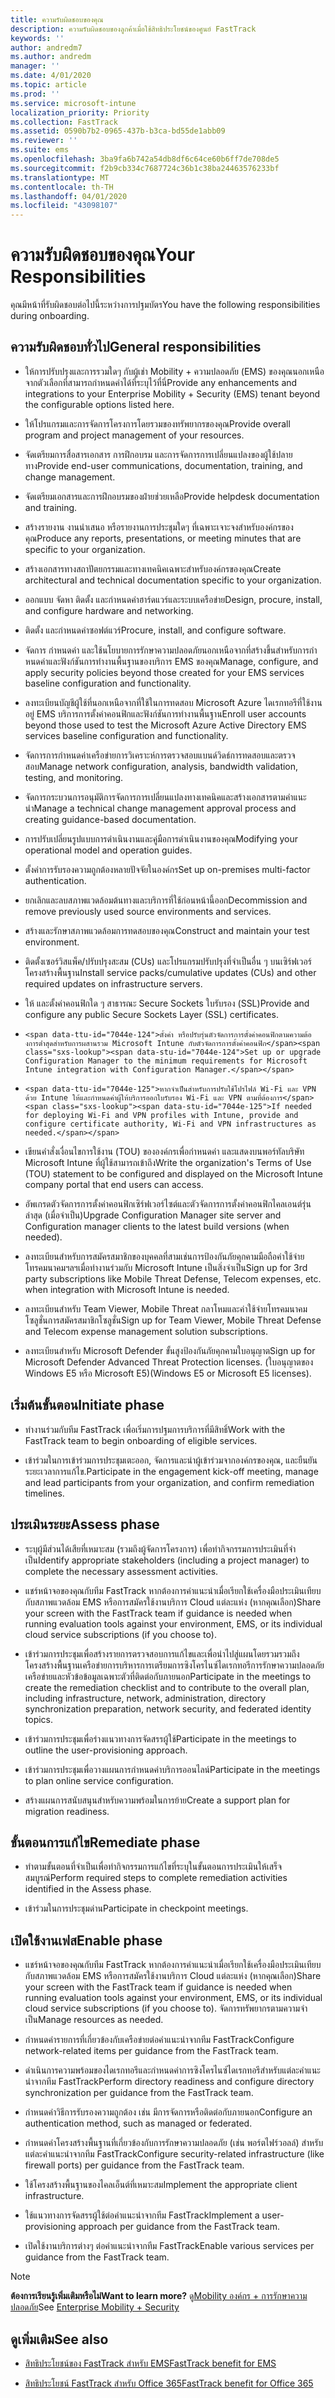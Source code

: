 ```yaml
---
title: ความรับผิดชอบของคุณ
description: ความรับผิดชอบของลูกค้าเมื่อใช้สิทธิประโยชน์ของศูนย์ FastTrack
keywords: ''
author: andredm7
ms.author: andredm
manager: ''
ms.date: 4/01/2020
ms.topic: article
ms.prod: ''
ms.service: microsoft-intune
localization_priority: Priority
ms.collection: FastTrack
ms.assetid: 0590b7b2-0965-437b-b3ca-bd55de1abb09
ms.reviewer: ''
ms.suite: ems
ms.openlocfilehash: 3ba9fa6b742a54db8df6c64ce60b6ff7de708de5
ms.sourcegitcommit: f2b9cb334c7687724c36b1c38ba24463576233bf
ms.translationtype: MT
ms.contentlocale: th-TH
ms.lasthandoff: 04/01/2020
ms.locfileid: "43098107"
---
```

# <a name="your-responsibilities"></a><span data-ttu-id="7044e-103">ความรับผิดชอบของคุณ</span><span class="sxs-lookup"><span data-stu-id="7044e-103">Your Responsibilities</span></span>

<span data-ttu-id="7044e-104">คุณมีหน้าที่รับผิดชอบต่อไปนี้ระหว่างการปฐมบัตร</span><span class="sxs-lookup"><span data-stu-id="7044e-104">You have the following responsibilities during onboarding.</span></span>

## <a name="general-responsibilities"></a><span data-ttu-id="7044e-105">ความรับผิดชอบทั่วไป</span><span class="sxs-lookup"><span data-stu-id="7044e-105">General responsibilities</span></span>

-   <span data-ttu-id="7044e-106">ให้การปรับปรุงและการรวมใดๆ กับผู้เช่า Mobility + ความปลอดภัย (EMS) ของคุณนอกเหนือจากตัวเลือกที่สามารถกําหนดค่าได้ที่ระบุไว้ที่นี่</span><span class="sxs-lookup"><span data-stu-id="7044e-106">Provide any enhancements and integrations to your Enterprise Mobility + Security (EMS) tenant beyond the configurable options listed here.</span></span>

-   <span data-ttu-id="7044e-107">ให้โปรแกรมและการจัดการโครงการโดยรวมของทรัพยากรของคุณ</span><span class="sxs-lookup"><span data-stu-id="7044e-107">Provide overall program and project management of your resources.</span></span>

-   <span data-ttu-id="7044e-108">จัดเตรียมการสื่อสารเอกสาร การฝึกอบรม และการจัดการการเปลี่ยนแปลงของผู้ใช้ปลายทาง</span><span class="sxs-lookup"><span data-stu-id="7044e-108">Provide end-user communications, documentation, training, and change management.</span></span>

-   <span data-ttu-id="7044e-109">จัดเตรียมเอกสารและการฝึกอบรมของฝ่ายช่วยเหลือ</span><span class="sxs-lookup"><span data-stu-id="7044e-109">Provide helpdesk documentation and training.</span></span>

-   <span data-ttu-id="7044e-110">สร้างรายงาน งานนําเสนอ หรือรายงานการประชุมใดๆ ที่เฉพาะเจาะจงสําหรับองค์กรของคุณ</span><span class="sxs-lookup"><span data-stu-id="7044e-110">Produce any reports, presentations, or meeting minutes that are specific to your organization.</span></span>

-   <span data-ttu-id="7044e-111">สร้างเอกสารทางสถาปัตยกรรมและทางเทคนิคเฉพาะสําหรับองค์กรของคุณ</span><span class="sxs-lookup"><span data-stu-id="7044e-111">Create architectural and technical documentation specific to your organization.</span></span>

-   <span data-ttu-id="7044e-112">ออกแบบ จัดหา ติดตั้ง และกําหนดค่าฮาร์ดแวร์และระบบเครือข่าย</span><span class="sxs-lookup"><span data-stu-id="7044e-112">Design, procure, install, and configure hardware and networking.</span></span>

-   <span data-ttu-id="7044e-113">ติดตั้ง และกําหนดค่าซอฟต์แวร์</span><span class="sxs-lookup"><span data-stu-id="7044e-113">Procure, install, and configure software.</span></span>

-   <span data-ttu-id="7044e-114">จัดการ กําหนดค่า และใช้นโยบายการรักษาความปลอดภัยนอกเหนือจากที่สร้างขึ้นสําหรับการกําหนดค่าและฟังก์ชันการทํางานพื้นฐานของบริการ EMS ของคุณ</span><span class="sxs-lookup"><span data-stu-id="7044e-114">Manage, configure, and apply security policies beyond those created for your EMS services baseline configuration and functionality.</span></span>

-   <span data-ttu-id="7044e-115">ลงทะเบียนบัญชีผู้ใช้ที่นอกเหนือจากที่ใช้ในการทดสอบ Microsoft Azure ไดเรกทอรีที่ใช้งานอยู่ EMS บริการการตั้งค่าคอนฟิกและฟังก์ชันการทํางานพื้นฐาน</span><span class="sxs-lookup"><span data-stu-id="7044e-115">Enroll user accounts beyond those used to test the Microsoft Azure Active Directory EMS services baseline configuration and functionality.</span></span>

-   <span data-ttu-id="7044e-116">จัดการการกําหนดค่าเครือข่ายการวิเคราะห์การตรวจสอบแบนด์วิดธ์การทดสอบและตรวจสอบ</span><span class="sxs-lookup"><span data-stu-id="7044e-116">Manage network configuration, analysis, bandwidth validation, testing, and monitoring.</span></span>

-   <span data-ttu-id="7044e-117">จัดการกระบวนการอนุมัติการจัดการการเปลี่ยนแปลงทางเทคนิคและสร้างเอกสารตามคําแนะนํา</span><span class="sxs-lookup"><span data-stu-id="7044e-117">Manage a technical change management approval process and creating guidance-based documentation.</span></span>

-   <span data-ttu-id="7044e-118">การปรับเปลี่ยนรูปแบบการดําเนินงานและคู่มือการดําเนินงานของคุณ</span><span class="sxs-lookup"><span data-stu-id="7044e-118">Modifying your operational model and operation guides.</span></span>

-   <span data-ttu-id="7044e-119">ตั้งค่าการรับรองความถูกต้องหลายปัจจัยในองค์กร</span><span class="sxs-lookup"><span data-stu-id="7044e-119">Set up on-premises multi-factor authentication.</span></span>

-   <span data-ttu-id="7044e-120">ยกเลิกและลบสภาพแวดล้อมต้นทางและบริการที่ใช้ก่อนหน้านี้ออก</span><span class="sxs-lookup"><span data-stu-id="7044e-120">Decommission and remove previously used source environments and services.</span></span>

-   <span data-ttu-id="7044e-121">สร้างและรักษาสภาพแวดล้อมการทดสอบของคุณ</span><span class="sxs-lookup"><span data-stu-id="7044e-121">Construct and maintain your test environment.</span></span>

-   <span data-ttu-id="7044e-122">ติดตั้งเซอร์วิสแพ็ค/ปรับปรุงสะสม (CUs) และโปรแกรมปรับปรุงที่จําเป็นอื่น ๆ บนเซิร์ฟเวอร์โครงสร้างพื้นฐาน</span><span class="sxs-lookup"><span data-stu-id="7044e-122">Install service packs/cumulative updates (CUs) and other required updates on infrastructure servers.</span></span>

-   <span data-ttu-id="7044e-123">ให้ และตั้งค่าคอนฟิกใด ๆ สาธารณะ Secure Sockets ใบรับรอง (SSL)</span><span class="sxs-lookup"><span data-stu-id="7044e-123">Provide and configure any public Secure Sockets Layer (SSL) certificates.</span></span>

-     <span data-ttu-id="7044e-124">ตั้งค่า หรือปรับรุ่นตัวจัดการการตั้งค่าคอนฟิกตามความต้องการต่ําสุดสําหรับการผสานรวม Microsoft Intune กับตัวจัดการการตั้งค่าคอนฟิก</span><span class="sxs-lookup"><span data-stu-id="7044e-124">Set up or upgrade Configuration Manager to the minimum requirements for Microsoft Intune integration with Configuration Manager.</span></span>

-     <span data-ttu-id="7044e-125">หากจําเป็นสําหรับการปรับใช้โปรไฟล์ Wi-Fi และ VPN ด้วย Intune ให้และกําหนดค่าผู้ให้บริการออกใบรับรอง Wi-Fi และ VPN ตามที่ต้องการ</span><span class="sxs-lookup"><span data-stu-id="7044e-125">If needed for deploying Wi-Fi and VPN profiles with Intune, provide and configure certificate authority, Wi-Fi and VPN infrastructures as needed.</span></span>

-   <span data-ttu-id="7044e-126">เขียนคําสั่งเงื่อนไขการใช้งาน (TOU) ขององค์กรเพื่อกําหนดค่า และแสดงบนพอร์ทัลบริษัท Microsoft Intune ที่ผู้ใช้สามารถเข้าถึง</span><span class="sxs-lookup"><span data-stu-id="7044e-126">Write the organization's Terms of Use (TOU) statement to be configured and displayed on the Microsoft Intune company portal that end users can access.</span></span>

-   <span data-ttu-id="7044e-127">อัพเกรดตัวจัดการการตั้งค่าคอนฟิกเซิร์ฟเวอร์ไซต์และตัวจัดการการตั้งค่าคอนฟิกไคลเอนต์รุ่นล่าสุด (เมื่อจําเป็น)</span><span class="sxs-lookup"><span data-stu-id="7044e-127">Upgrade Configuration Manager site server and Configuration manager clients to the latest build versions (when needed).</span></span>

-   <span data-ttu-id="7044e-128">ลงทะเบียนสําหรับการสมัครสมาชิกของบุคคลที่สามเช่นการป้องกันภัยคุกคามมือถือค่าใช้จ่ายโทรคมนาคมฯลฯเมื่อทํางานร่วมกับ Microsoft Intune เป็นสิ่งจําเป็น</span><span class="sxs-lookup"><span data-stu-id="7044e-128">Sign up for 3rd party subscriptions like Mobile Threat Defense, Telecom expenses, etc. when integration with Microsoft Intune is needed.</span></span>

-   <span data-ttu-id="7044e-129">ลงทะเบียนสําหรับ Team Viewer, Mobile Threat กลาโหมและค่าใช้จ่ายโทรคมนาคมโซลูชั่นการสมัครสมาชิกโซลูชั่น</span><span class="sxs-lookup"><span data-stu-id="7044e-129">Sign up for Team Viewer, Mobile Threat Defense and Telecom expense management solution subscriptions.</span></span>

-   <span data-ttu-id="7044e-130">ลงทะเบียนสําหรับ Microsoft Defender ขั้นสูงป้องกันภัยคุกคามใบอนุญาต</span><span class="sxs-lookup"><span data-stu-id="7044e-130">Sign up for Microsoft Defender Advanced Threat Protection licenses.</span></span> <span data-ttu-id="7044e-131">(ใบอนุญาตของ Windows E5 หรือ Microsoft E5)</span><span class="sxs-lookup"><span data-stu-id="7044e-131">(Windows E5 or Microsoft E5 licenses).</span></span>

## <a name="initiate-phase"></a><span data-ttu-id="7044e-132">เริ่มต้นขั้นตอน</span><span class="sxs-lookup"><span data-stu-id="7044e-132">Initiate phase</span></span>

-   <span data-ttu-id="7044e-133">ทํางานร่วมกับทีม FastTrack เพื่อเริ่มการปฐมการบริการที่มีสิทธิ์</span><span class="sxs-lookup"><span data-stu-id="7044e-133">Work with the FastTrack team to begin onboarding of eligible services.</span></span>

-   <span data-ttu-id="7044e-134">เข้าร่วมในการเข้าร่วมการประชุมเตะออก, จัดการและนําผู้เข้าร่วมจากองค์กรของคุณ, และยืนยันระยะเวลาการแก้ไข.</span><span class="sxs-lookup"><span data-stu-id="7044e-134">Participate in the engagement kick-off meeting, manage and lead participants from your organization, and confirm remediation timelines.</span></span>

## <a name="assess-phase"></a><span data-ttu-id="7044e-135">ประเมินระยะ</span><span class="sxs-lookup"><span data-stu-id="7044e-135">Assess phase</span></span>

-   <span data-ttu-id="7044e-136">ระบุผู้มีส่วนได้เสียที่เหมาะสม (รวมถึงผู้จัดการโครงการ) เพื่อทํากิจกรรมการประเมินที่จําเป็น</span><span class="sxs-lookup"><span data-stu-id="7044e-136">Identify appropriate stakeholders (including a project manager) to complete the necessary assessment activities.</span></span>

-   <span data-ttu-id="7044e-137">แชร์หน้าจอของคุณกับทีม FastTrack หากต้องการคําแนะนําเมื่อเรียกใช้เครื่องมือประเมินเทียบกับสภาพแวดล้อม EMS หรือการสมัครใช้งานบริการ Cloud แต่ละแห่ง (หากคุณเลือก)</span><span class="sxs-lookup"><span data-stu-id="7044e-137">Share your screen with the FastTrack team if guidance is needed when running evaluation tools against your environment, EMS, or its individual cloud service subscriptions (if you choose to).</span></span>

-   <span data-ttu-id="7044e-138">เข้าร่วมการประชุมเพื่อสร้างรายการตรวจสอบการแก้ไขและเพื่อนําไปสู่แผนโดยรวมรวมถึงโครงสร้างพื้นฐานเครือข่ายการบริหารการเตรียมการซิงโครไนซ์ไดเรกทอรีการรักษาความปลอดภัยเครือข่ายและหัวข้อข้อมูลเฉพาะตัวที่ติดต่อกับภายนอก</span><span class="sxs-lookup"><span data-stu-id="7044e-138">Participate in the meetings to create the remediation checklist and to contribute to the overall plan, including infrastructure, network, administration, directory synchronization preparation, network security, and federated identity topics.</span></span>

-   <span data-ttu-id="7044e-139">เข้าร่วมการประชุมเพื่อร่างแนวทางการจัดสรรผู้ใช้</span><span class="sxs-lookup"><span data-stu-id="7044e-139">Participate in the meetings to outline the user-provisioning approach.</span></span>

-   <span data-ttu-id="7044e-140">เข้าร่วมการประชุมเพื่อวางแผนการกําหนดค่าบริการออนไลน์</span><span class="sxs-lookup"><span data-stu-id="7044e-140">Participate in the meetings to plan online service configuration.</span></span>

-   <span data-ttu-id="7044e-141">สร้างแผนการสนับสนุนสําหรับความพร้อมในการย้าย</span><span class="sxs-lookup"><span data-stu-id="7044e-141">Create a support plan for migration readiness.</span></span>

## <a name="remediate-phase"></a><span data-ttu-id="7044e-142">ขั้นตอนการแก้ไข</span><span class="sxs-lookup"><span data-stu-id="7044e-142">Remediate phase</span></span>

-   <span data-ttu-id="7044e-143">ทําตามขั้นตอนที่จําเป็นเพื่อทํากิจกรรมการแก้ไขที่ระบุในขั้นตอนการประเมินให้เสร็จสมบูรณ์</span><span class="sxs-lookup"><span data-stu-id="7044e-143">Perform required steps to complete remediation activities identified in the Assess phase.</span></span>

-   <span data-ttu-id="7044e-144">เข้าร่วมในการประชุมด่าน</span><span class="sxs-lookup"><span data-stu-id="7044e-144">Participate in checkpoint meetings.</span></span>

## <a name="enable-phase"></a><span data-ttu-id="7044e-145">เปิดใช้งานเฟส</span><span class="sxs-lookup"><span data-stu-id="7044e-145">Enable phase</span></span>

-   <span data-ttu-id="7044e-146">แชร์หน้าจอของคุณกับทีม FastTrack หากต้องการคําแนะนําเมื่อเรียกใช้เครื่องมือประเมินเทียบกับสภาพแวดล้อม EMS หรือการสมัครใช้งานบริการ Cloud แต่ละแห่ง (หากคุณเลือก)</span><span class="sxs-lookup"><span data-stu-id="7044e-146">Share your screen with the FastTrack team if guidance is needed when running evaluation tools against your environment, EMS, or its individual cloud service subscriptions (if you choose to).</span></span> <span data-ttu-id="7044e-147">จัดการทรัพยากรตามความจําเป็น</span><span class="sxs-lookup"><span data-stu-id="7044e-147">Manage resources as needed.</span></span>

-   <span data-ttu-id="7044e-148">กําหนดค่ารายการที่เกี่ยวข้องกับเครือข่ายต่อคําแนะนําจากทีม FastTrack</span><span class="sxs-lookup"><span data-stu-id="7044e-148">Configure network-related items per guidance from the FastTrack team.</span></span>

-   <span data-ttu-id="7044e-149">ดําเนินการความพร้อมของไดเรกทอรีและกําหนดค่าการซิงโครไนซ์ไดเรกทอรีสําหรับแต่ละคําแนะนําจากทีม FastTrack</span><span class="sxs-lookup"><span data-stu-id="7044e-149">Perform directory readiness and configure directory synchronization per guidance from the FastTrack team.</span></span>

-   <span data-ttu-id="7044e-150">กําหนดค่าวิธีการรับรองความถูกต้อง เช่น มีการจัดการหรือติดต่อกับภายนอก</span><span class="sxs-lookup"><span data-stu-id="7044e-150">Configure an authentication method, such as managed or federated.</span></span> 

-   <span data-ttu-id="7044e-151">กําหนดค่าโครงสร้างพื้นฐานที่เกี่ยวข้องกับการรักษาความปลอดภัย (เช่น พอร์ตไฟร์วอลล์) สําหรับแต่ละคําแนะนําจากทีม FastTrack</span><span class="sxs-lookup"><span data-stu-id="7044e-151">Configure security-related infrastructure (like firewall ports) per guidance from the FastTrack team.</span></span>

-   <span data-ttu-id="7044e-152">ใช้โครงสร้างพื้นฐานของไคลเอ็นต์ที่เหมาะสม</span><span class="sxs-lookup"><span data-stu-id="7044e-152">Implement the appropriate client infrastructure.</span></span>

-   <span data-ttu-id="7044e-153">ใช้แนวทางการจัดสรรผู้ใช้ต่อคําแนะนําจากทีม FastTrack</span><span class="sxs-lookup"><span data-stu-id="7044e-153">Implement a user-provisioning approach per guidance from the FastTrack team.</span></span>

-   <span data-ttu-id="7044e-154">เปิดใช้งานบริการต่างๆ ต่อคําแนะนําจากทีม FastTrack</span><span class="sxs-lookup"><span data-stu-id="7044e-154">Enable various services per guidance from the FastTrack team.</span></span>

> [!NOTE]
> <span data-ttu-id="7044e-155">**ต้องการเรียนรู้เพิ่มเติมหรือไม่**</span><span class="sxs-lookup"><span data-stu-id="7044e-155">**Want to learn more?**</span></span> <span data-ttu-id="7044e-156">ดู[Mobility องค์กร + การรักษาความปลอดภัย](https://www.microsoft.com/cloud-platform/enterprise-mobility)</span><span class="sxs-lookup"><span data-stu-id="7044e-156">See [Enterprise Mobility + Security](https://www.microsoft.com/cloud-platform/enterprise-mobility)</span></span>

## <a name="see-also"></a><span data-ttu-id="7044e-157">ดูเพิ่มเติม</span><span class="sxs-lookup"><span data-stu-id="7044e-157">See also</span></span>

- [<span data-ttu-id="7044e-158">สิทธิประโยชน์ของ FastTrack สําหรับ EMS</span><span class="sxs-lookup"><span data-stu-id="7044e-158">FastTrack benefit for EMS</span></span>](EMS-fasttrack-benefit-for-EMS.md)

- [<span data-ttu-id="7044e-159">สิทธิประโยชน์ FastTrack สําหรับ Office 365</span><span class="sxs-lookup"><span data-stu-id="7044e-159">FastTrack benefit for Office 365</span></span>](O365-fasttrack-benefit-for-office-365.md)

